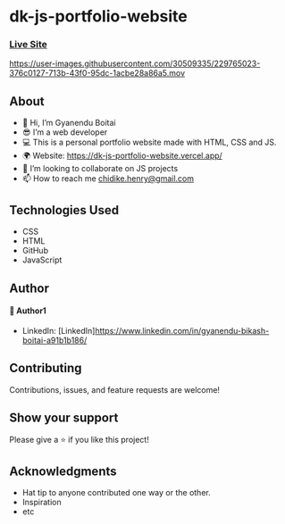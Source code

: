 # dk-js-portfolio-website
### [Live Site](https://dk-js-portfolio-website.vercel.app/)

https://user-images.githubusercontent.com/30509335/229765023-376c0127-713b-43f0-95dc-1acbe28a86a5.mov

## About
* 👋 Hi, I’m Gyanendu Boitai 
* 😎 I’m a web developer 
* 💻 This is a personal portfolio website made with HTML, CSS and JS.
* 🌍 Website:  https://dk-js-portfolio-website.vercel.app/
* 💞️ I’m looking to collaborate on JS projects 
* 📫 How to reach me chidike.henry@gmail.com


## Technologies Used
* CSS
* HTML
* GitHub
* JavaScript

## Author

#### 👤 Author1
- LinkedIn: [LinkedIn]https://www.linkedin.com/in/gyanendu-bikash-boitai-a91b1b186/

## Contributing 
Contributions, issues, and feature requests are welcome!

## Show your support
Please give a ⭐️ if you like this project! 

## Acknowledgments
- Hat tip to anyone contributed one way or the other.
- Inspiration
- etc
